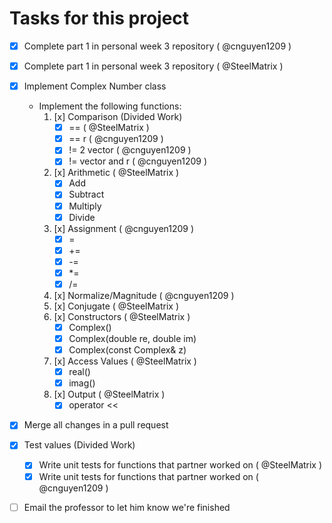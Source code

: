 # Tasks for this project
- [x] Complete part 1 in personal week 3 repository ( @cnguyen1209 )
- [x] Complete part 1 in personal week 3 repository ( @SteelMatrix )

- [x] Implement Complex Number class
  - Implement the following functions:
    1. [x] Comparison (Divided Work)
        - [x] == ( @SteelMatrix )
        - [x] == r ( @cnguyen1209 )
        - [x] != 2 vector ( @cnguyen1209 )
        - [x] != vector and r ( @cnguyen1209 )
    2. [x] Arithmetic ( @SteelMatrix )
        - [x] Add
        - [x] Subtract
        - [x] Multiply
        - [x] Divide
    3. [x] Assignment ( @cnguyen1209 )
        - [x] =
        - [x] +=
        - [x] -=
        - [x] *=
        - [x] /=
    4. [x] Normalize/Magnitude ( @cnguyen1209 )
    5. [x] Conjugate ( @SteelMatrix )
    6. [x] Constructors ( @SteelMatrix )
        - [x] Complex()
        - [x] Complex(double re, double im)
        - [x] Complex(const Complex& z)
    7. [x] Access Values ( @SteelMatrix )
        - [x] real()
        - [x] imag()
    8. [x] Output ( @SteelMatrix )
        - [x] operator <<
- [x] Merge all changes in a pull request
- [x] Test values (Divided Work)
  - [x] Write unit tests for functions that partner worked on ( @SteelMatrix )
  - [x] Write unit tests for functions that partner worked on ( @cnguyen1209 )
  
- [ ] Email the professor to let him know we're finished

